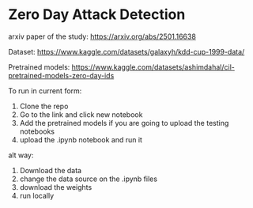 # Zero Day Attack Detection


arxiv paper of the study: https://arxiv.org/abs/2501.16638


Dataset: https://www.kaggle.com/datasets/galaxyh/kdd-cup-1999-data/

Pretrained models: https://www.kaggle.com/datasets/ashimdahal/cil-pretrained-models-zero-day-ids


To run in current form: 
1. Clone the repo
2. Go to the link and click new notebook
3. Add the pretrained models if you are going to upload the testing notebooks
4. upload the .ipynb notebook and run it

alt way:
1. Download the data
2. change the data source on the .ipynb files
3. download the weights
4. run locally
